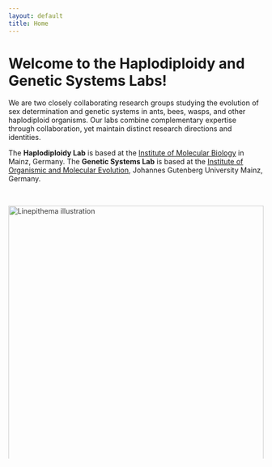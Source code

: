 ```yaml
---
layout: default
title: Home
---
```


# Welcome to the Haplodiploidy and Genetic Systems Labs!

We are two closely collaborating research groups studying the evolution of sex determination and genetic systems in ants, bees, wasps, and other haplodiploid organisms. Our labs combine complementary expertise through collaboration, yet maintain distinct research directions and identities.

The **Haplodiploidy Lab** is based at the <a href="https://www.imb.de/" target="_blank">Institute of Molecular Biology</a> in Mainz, Germany. The **Genetic Systems Lab** is based at the <a href="https://iome.biology.uni-mainz.de/" target="_blank">Institute of Organismic and Molecular Evolution</a>, Johannes Gutenberg University Mainz, Germany.  

<div style="height:1px;"></div>

<div class="hero-banner">
  <img src="{{ '/assets/images/linepithema.png' | relative_url }}" alt="Linepithema illustration">
</div>

<style>
.hero-banner {
  width: 100%;
  max-height: 500px; /* adjust height if needed */
  overflow: hidden;
  margin: 30px 0;
}

.hero-banner img {
  width: 100%;
  height: auto;
  display: block;
  object-fit: cover;
  opacity: 0.85; /* subtle style effect */
  transition: opacity 0.3s ease;
}

.hero-banner img:hover {
  opacity: 1;
}
</style>
